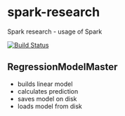# spark-research
Spark research - usage of Spark

[![Build Status](https://travis-ci.org/ysden123/spark-research.svg?branch=master)](https://travis-ci.org/ysden123/spark-research)

## RegressionModelMaster
 - builds linear model
 - calculates prediction
 - saves model on disk
 - loads model from disk